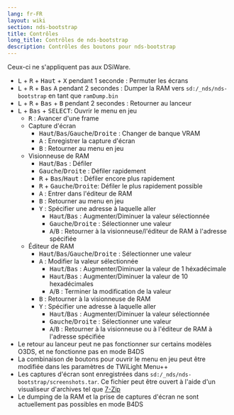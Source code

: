 ```yaml
---
lang: fr-FR
layout: wiki
section: nds-bootstrap
title: Contrôles
long_title: Contrôles de nds-bootstrap
description: Contrôles des boutons pour nds-bootstrap
---
```


Ceux-ci ne s'appliquent pas aux DSiWare.
- <kbd class="l">L</kbd> + <kbd class="r">R</kbd> + <kbd>Haut</kbd> + <kbd class="face">X</kbd> pendant 1 seconde : Permuter les écrans
- <kbd class="l">L</kbd> + <kbd class="r">R</kbd> + <kbd>Bas</kbd> <kbd class="face">A</kbd> pendant 2 secondes : Dumper la RAM vers `sd:/_nds/nds-bootstrap` en tant que `ramDump.bin`
- <kbd class="l">L</kbd> + <kbd class="r">R</kbd> + <kbd>Bas</kbd> + <kbd class="face">B</kbd> pendant 2 secondes : Retourner au lanceur
- <kbd class="l">L</kbd> + <kbd>Bas</kbd> + <kbd>SELECT</kbd>: Ouvrir le menu en jeu
   - <kbd class="r">R</kbd> : Avancer d'une frame
   - Capture d'écran
      - <kbd>Haut</kbd>/<kbd>Bas</kbd>/<kbd>Gauche</kbd>/<kbd>Droite</kbd> : Changer de banque VRAM
      - <kbd class="face">A</kbd> : Enregistrer la capture d'écran
      - <kbd class="face">B</kbd> : Retourner au menu en jeu
   - Visionneuse de RAM
      - <kbd>Haut</kbd>/<kbd>Bas</kbd> : Défiler
      - <kbd>Gauche</kbd>/<kbd>Droite</kbd> : Défiler rapidement
      - <kbd class="r">R</kbd> + <kbd>Bas</kbd>/<kbd>Haut</kbd> : Défiler encore plus rapidement
      - <kbd class="r">R</kbd> + <kbd>Gauche</kbd>/<kbd>Droite</kbd>: Défiler le plus rapidement possible
      - <kbd class="face">A</kbd> : Entrer dans l'éditeur de RAM
      - <kbd class="face">B</kbd> : Retourner au menu en jeu
      - <kbd class="face">Y</kbd> : Spécifier une adresse à laquelle aller
        - <kbd>Haut</kbd>/<kbd>Bas</kbd> : Augmenter/Diminuer la valeur sélectionnée
        - <kbd>Gauche</kbd>/<kbd>Droite</kbd> : Sélectionner une valeur
        - <kbd class="face">A</kbd>/<kbd class="face">B</kbd> : Retourner à la visionneuse/l'éditeur de RAM à l'adresse spécifiée
   - Éditeur de RAM
      - <kbd>Haut</kbd>/<kbd>Bas</kbd>/<kbd>Gauche</kbd>/<kbd>Droite</kbd> : Sélectionner une valeur
      - <kbd class="face">A</kbd> : Modifier la valeur sélectionnée
         - <kbd>Haut</kbd>/<kbd>Bas</kbd> : Augmenter/Diminuer la valeur de 1 héxadécimale
         - <kbd>Haut</kbd>/<kbd>Bas</kbd> : Augmenter/Diminuer la valeur de 10 hexadécimales
         - <kbd class="face">A</kbd>/<kbd class="face">B</kbd> : Terminer la modification de la valeur
      - <kbd class="face">B</kbd> : Retourner à la visionneuse de RAM
      - <kbd class="face">Y</kbd> : Spécifier une adresse à laquelle aller
        - <kbd>Haut</kbd>/<kbd>Bas</kbd> : Augmenter/Diminuer la valeur sélectionnée
        - <kbd>Gauche</kbd>/<kbd>Droite</kbd> : Sélectionner une valeur
        - <kbd class="face">A</kbd>/<kbd class="face">B</kbd> : Retourner à la visionneuse ou à l'éditeur de RAM à l'adresse spécifiée
- Le retour au lanceur peut ne pas fonctionner sur certains modèles O3DS, et ne fonctionne pas en mode B4DS
- La combinaison de boutons pour ouvrir le menu en jeu peut être modifiée dans les paramètres de TWiLight Menu++
- Les captures d'écran sont enregistrées dans `sd:/_nds/nds-bootstrap/screenshots.tar`. Ce fichier peut être ouvert à l'aide d'un visualiseur d'archives tel que [7-Zip](https://www.7-zip.org/)
- Le dumping de la RAM et la prise de captures d'écran ne sont actuellement pas possibles en mode B4DS
